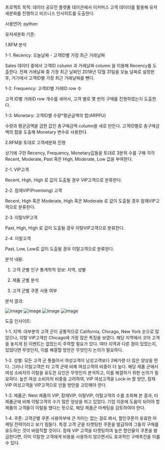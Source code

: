 프로젝트 목적: 데이터 공모전 플랫폼 데이콘에서 이커머스 고객 데이터를 활용해 유저 세분화를 진행하고 비즈니스 인사이트를 도출한다.

사용언어: python

유저세분화 기준: 

1.RFM 분석

1-1. Recency: 오늘날짜 - 고객ID별 가장 최근 거래날짜

Sales 데이터 중에서 고객ID column 과 거래날짜 column 을 이용해 Recency를 도출한다. 전체 거래날짜 중 가장 최근 날짜인 2019년 12월 31일을 오늘 날짜로 설정한 후, 거기에서 고객ID별 가장 최근 거래날짜를 뺀다.

1-2. Frequency: 고객ID별 거래ID row 수

고객 ID별 거래ID row 개수를 세어서, 고객 별로 몇 번의 구매를 진행하였는지 도출한다.

1-3. Monetary: 고객ID별 수량*평균금액의 합(ARPPU)

수량과 평균금액을 곱한 값인 총구매금액 column을 새로 만든다. 고객ID별로 총구매금액의 합을 도출해 Monetary 변수로 사용한다.

2.RFM을 토대로 고객세분화 진행

상기에 구한 Recency, Frequency, Monetary값들을 토대로 3분위 수를 구해 각각 Recent, Moderate, Past 혹은 High, Moderate, Low 값을 부여한다.

2-1. VIP고객

Recent, High, High 로 값이 도출될 경우 VIP고객으로 분류한다.

2-2. 잠재VIP(Promising) 고객

Recent, High 혹은 Moderate, High 혹은 Moderate 로 값이 도출될 경우 잠재VIP고객으로 분류한다.

2-3. 이탈VIP고객

Past, High, High 로 값이 도출될 경우 이탈VIP고객으로 분류한다.

2-4. 이탈고객

Past, Low, Low로 값이 도출될 경우 이탈고객으로 분류한다.

분석 내용:

1. 고객 군별 인구 통계학적 정보: 지역, 성별

2. 제품 군별 분석

3. 고객 군별 쿠폰 사용 여부

분석 결과:

![image](https://github.com/RileyJYR/E-commerce-segmentation/assets/168352023/52ce3987-f802-4294-bf4b-a1d0a802485d)
![image](https://github.com/RileyJYR/E-commerce-segmentation/assets/168352023/b1890510-0507-4e17-b293-50b3cb323d73)
![image](https://github.com/RileyJYR/E-commerce-segmentation/assets/168352023/c8620548-d1e7-4881-825c-b3632cd5eae0)
![image](https://github.com/RileyJYR/E-commerce-segmentation/assets/168352023/37d6bbfd-a71c-41df-8934-f1219ddac781)

도출 인사이트:

1-1. 지역: 대부분의 고객 군이 공통적으로 California, Chicago, New York 순으로 많았으나, 이탈 VIP고객만 Chicago에 가장 많은 특징을 보였다. 해당 지역에서 코어 고객을 놓치게 된 이벤트는 없었는지 주력할 필요가 있다. 여타 지역과 다른 점이 있었는지, 있었다면 무엇인지, 이를 해결할 방안은 무엇인지 논의가 필요하다.

1-2. 성별: 모든 고객 군 통틀어서 여성고객이 남성고객보다 2배가량 더 많은 양상을 띈다. 그러나 이탈고객은 타 고객 군에 비해 여성고객의 비중이 더 높다. 해당 제품 군에서 여성 소비자의 이탈을 유도한 요인은 무엇인지 분석하고, 이를 해결하기 위한 논의가 필요하다.
높은 여성 소비자의 비중을 고려하여, VIP 여성고객을 Lock-in 할 방안, 잠재 VIP 여성고객을 VIP고객으로 만들 방안을 고민해야 한다.

1-3. 제품군: Nest 제품의 VIP, 잠재VIP, 이탈VIP, 이탈고객의 수를 조회해 본 결과, 타 제품군에 비해 이탈고객의 수가 많은 양상을 띄고 있었다. 기업 이윤에 도움이 되어야 할 제품의 고객들이 이탈을 했다는 뜻으로, 해당 제품군 마케팅을 검토하여야 한다.

1-4. 쿠폰: 고객군별 쿠폰 사용여부에 큰 차이는 없는 걸로 봐서, 할인쿠폰이 유효한 마케팅 전략이라고 보기 힘들다. 특정 고객 군을 타켓팅한 쿠폰을 발급하여 그들의 구매를 유도하는 것이 바람직할 것이다. 잠재 VIP 고객을 타켓팅하여 높은 할인율의 쿠폰을 발급한다면, 이미 이탈한 고객에게 비용을 사용하지 않으면서도 효과적인 구매촉진을 이룰 수 있다.
